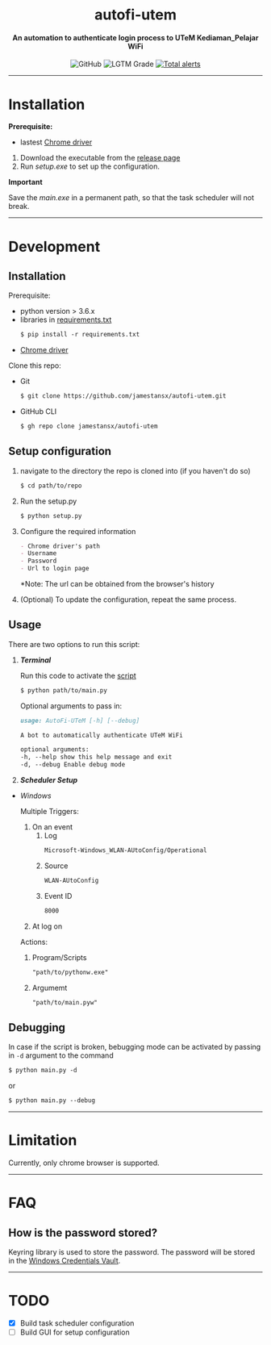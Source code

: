 <h1 align="center">autofi-utem</h1>
<h4 align="center">An automation to authenticate login process to UTeM Kediaman_Pelajar WiFi</h4>
<div align="center">
  <img alt="GitHub" src="https://img.shields.io/github/license/jamestansx/autofi-utem?logo=lgtm&logoWidth=18&color=bright%20green">
  <img alt="LGTM Grade" src="https://img.shields.io/lgtm/grade/python/github/jamestansx/autofi-utem?logo=lgtm&logoWidth=18">
  <a href="https://lgtm.com/projects/g/jamestansx/autofi-utem/alerts/"><img alt="Total alerts" src="https://img.shields.io/lgtm/alerts/g/jamestansx/autofi-utem.svg?logo=lgtm&logoWidth=18"/></a>
</div>

---

# Installation

**Prerequisite:**

- lastest [Chrome driver](https://chromedriver.chromium.org/downloads)


1. Download the executable from the [release page](https://github.com/jamestansx/autofi-utem/releases)
2. Run *setup.exe* to set up the configuration.

**Important**

Save the *main.exe* in a permanent path, so that the task scheduler will not break.

---
# Development
## Installation

Prerequisite:

- python version > 3.6.x
- libraries in [requirements.txt](https://github.com/jamestansx/autofi-utem/blob/07778903a6ed82405ba2151f465bdf723a5970d1/requirements.txt)
  ```markdown
  $ pip install -r requirements.txt
  ```
- [Chrome driver](https://chromedriver.chromium.org/downloads)

Clone this repo:

- Git

  ```markdown
  $ git clone https://github.com/jamestansx/autofi-utem.git
  ```

- GitHub CLI
  ```markdown
  $ gh repo clone jamestansx/autofi-utem
  ```


## Setup configuration

1. navigate to the directory the repo is cloned into (if you haven't do so)
   ```markdown
   $ cd path/to/repo
   ```
2. Run the setup.py
   ```markdown
   $ python setup.py
   ```
3. Configure the required information

   ```markdown
   - Chrome driver's path
   - Username
   - Password
   - Url to login page
   ```

   \*Note: The url can be obtained from the browser's history

4. (Optional) To update the configuration, repeat the same process.


## Usage

There are two options to run this script:

1. _**Terminal**_

   Run this code to activate the [script](https://github.com/jamestansx/autofi-utem/blob/07778903a6ed82405ba2151f465bdf723a5970d1/src/main.py)

   ```markdown
   $ python path/to/main.py
   ```

   Optional arguments to pass in:

   ```markdown
   usage: AutoFi-UTeM [-h] [--debug]

   A bot to automatically authenticate UTeM WiFi

   optional arguments:
   -h, --help show this help message and exit
   -d, --debug Enable debug mode
   ```

2. _**Scheduler Setup**_

- _Windows_

  Multiple Triggers:

  1. On an event
     1. Log
        ```markdown
        Microsoft-Windows_WLAN-AUtoConfig/Operational
        ```
     2. Source
        ```markdown
        WLAN-AUtoConfig
        ```
     3. Event ID
        ```markdown
        8000
        ```
  2. At log on

  Actions:

  1. Program/Scripts
     ```markdown
     "path/to/pythonw.exe"
     ```
  2. Argumemt
     ```markdown
     "path/to/main.pyw"
     ```


## Debugging

In case if the script is broken, bebugging mode can be activated by passing in `-d` argument to the command

```markdown
$ python main.py -d
```

or

```markdown
$ python main.py --debug
```

---

# Limitation

Currently, only chrome browser is supported.

---

# FAQ

## How is the password stored?

Keyring library is used to store the password. The password will be stored in the [Windows Credentials Vault](https://stackoverflow.com/questions/14756352/how-is-python-keyring-implemented-on-windows).

---

# TODO

- [x] Build task scheduler configuration
- [ ] Build GUI for setup configuration
